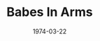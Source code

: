 ---
title: Babes In Arms
date: 1974-03-22
closing_date: 1974-04-06
layout: productions
playbill:
Theatre: Theatre Jacksonville
Venue: Little Theatre
cast:
- The Press Agent: Tom Young
- Terry Thompson: Shirley Lightbody
- Gus Field: Gil Gimbel
- Valentine White: Pete Peterson
- Susie Ward: Harriet McPherson
- Seymour Fleming: Bob Lentz
- Bunny Byron: Anita Mengedoth
- Lee Calhoun: Jess Barnett
- Jennifer Owen: Kathy Loew
- Phyllis Owen: LeNore Hart
- Steve Edwards: Gerry House
- Apprentice of the Surf and Sand Playhouse:
  - Nan Coyle
  - Libby Crabtree
  - Roslyn Dunn
  - Carol Pettit
  - Susan Shashy
  - Connie Wesson
  - Ginger Willaims
  - Tom Corbett
  - G. Wendell Hurt
  - Michael Ryan
  - Steve Winemiller
crew:
- Director: Robert Knowles
- Musical Director: Rosalind MacEnulty
- Scene Design: Hal Henderson
- Choreographer: Buddy Sherwood
- Stage Manager: Doug Thomas
- Assistant Stage Manager: Marcia Patch
- Lighting Design: Kelly Hart
- Lighting Technician:
  - Phyllis Ryan
  - David West
- Set Construction:
  - Brian Cooke
  - Nellie Coyle
  - Roy Coyle
  - Dwight Stillson
  - David Stillson
  - Mary Ellen Wofford
- Properties:
  - Mary Ellen Wofford
  - Terra Allen
  - Madge Bruner
  - Wanda Newell
- Stage Crew:
  - Brian Cooke
  - Roy Coyle
  - Ernie Mastroianni
  - Dwight Stillson
  - David Stillson
- Costumes:
  - Gert Berman
  - Mary Coyle
- Publicity: Diane Somerville
- Show Sign: Patrick Brodus
- Box Office:
  - Ann Dubow
  - Gert Berman
  - Pat Somers
external_links:
---